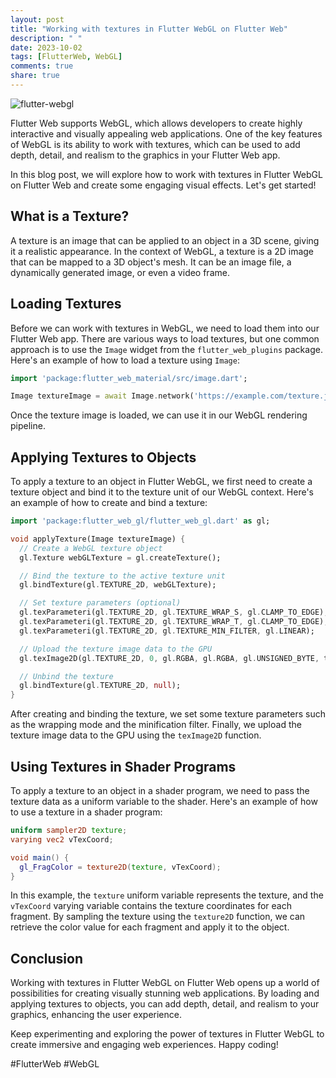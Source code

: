 ```yaml
---
layout: post
title: "Working with textures in Flutter WebGL on Flutter Web"
description: " "
date: 2023-10-02
tags: [FlutterWeb, WebGL]
comments: true
share: true
---
```


![flutter-webgl](https://www.gstatic.com/devrel-devsite/prod/v57bb947e12affa00f167cb15ba4ee83ad1d199a0657d5c3e0645b1470f12e873/web/images/dino_no_hed.gif)

Flutter Web supports WebGL, which allows developers to create highly interactive and visually appealing web applications. One of the key features of WebGL is its ability to work with textures, which can be used to add depth, detail, and realism to the graphics in your Flutter Web app.

In this blog post, we will explore how to work with textures in Flutter WebGL on Flutter Web and create some engaging visual effects. Let's get started!

## What is a Texture?

A texture is an image that can be applied to an object in a 3D scene, giving it a realistic appearance. In the context of WebGL, a texture is a 2D image that can be mapped to a 3D object's mesh. It can be an image file, a dynamically generated image, or even a video frame.

## Loading Textures

Before we can work with textures in WebGL, we need to load them into our Flutter Web app. There are various ways to load textures, but one common approach is to use the `Image` widget from the `flutter_web_plugins` package. Here's an example of how to load a texture using `Image`:

```dart
import 'package:flutter_web_material/src/image.dart';

Image textureImage = await Image.network('https://example.com/texture.jpg').resolve(ImageConfiguration());
```

Once the texture image is loaded, we can use it in our WebGL rendering pipeline.

## Applying Textures to Objects

To apply a texture to an object in Flutter WebGL, we first need to create a texture object and bind it to the texture unit of our WebGL context. Here's an example of how to create and bind a texture:

```dart
import 'package:flutter_web_gl/flutter_web_gl.dart' as gl;

void applyTexture(Image textureImage) {
  // Create a WebGL texture object
  gl.Texture webGLTexture = gl.createTexture();

  // Bind the texture to the active texture unit
  gl.bindTexture(gl.TEXTURE_2D, webGLTexture);

  // Set texture parameters (optional)
  gl.texParameteri(gl.TEXTURE_2D, gl.TEXTURE_WRAP_S, gl.CLAMP_TO_EDGE);
  gl.texParameteri(gl.TEXTURE_2D, gl.TEXTURE_WRAP_T, gl.CLAMP_TO_EDGE);
  gl.texParameteri(gl.TEXTURE_2D, gl.TEXTURE_MIN_FILTER, gl.LINEAR);

  // Upload the texture image data to the GPU
  gl.texImage2D(gl.TEXTURE_2D, 0, gl.RGBA, gl.RGBA, gl.UNSIGNED_BYTE, textureImage);

  // Unbind the texture
  gl.bindTexture(gl.TEXTURE_2D, null);
}
```

After creating and binding the texture, we set some texture parameters such as the wrapping mode and the minification filter. Finally, we upload the texture image data to the GPU using the `texImage2D` function.

## Using Textures in Shader Programs

To apply a texture to an object in a shader program, we need to pass the texture data as a uniform variable to the shader. Here's an example of how to use a texture in a shader program:

```glsl
uniform sampler2D texture;
varying vec2 vTexCoord;

void main() {
  gl_FragColor = texture2D(texture, vTexCoord);
}
```

In this example, the `texture` uniform variable represents the texture, and the `vTexCoord` varying variable contains the texture coordinates for each fragment. By sampling the texture using the `texture2D` function, we can retrieve the color value for each fragment and apply it to the object.

## Conclusion

Working with textures in Flutter WebGL on Flutter Web opens up a world of possibilities for creating visually stunning web applications. By loading and applying textures to objects, you can add depth, detail, and realism to your graphics, enhancing the user experience.

Keep experimenting and exploring the power of textures in Flutter WebGL to create immersive and engaging web experiences. Happy coding!

#FlutterWeb #WebGL